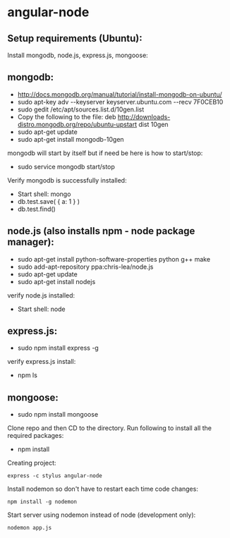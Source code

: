 angular-node
============

## Setup requirements (Ubuntu):

Install mongodb, node.js, express.js, mongoose:

## mongodb:

* http://docs.mongodb.org/manual/tutorial/install-mongodb-on-ubuntu/
* sudo apt-key adv --keyserver keyserver.ubuntu.com --recv 7F0CEB10
* sudo gedit /etc/apt/sources.list.d/10gen.list
* Copy the following to the file: deb http://downloads-distro.mongodb.org/repo/ubuntu-upstart dist 10gen
* sudo apt-get update
* sudo apt-get install mongodb-10gen

mongodb will start by itself but if need be here is how to start/stop:

* sudo service mongodb start/stop

Verify mongodb is successfully installed:

* Start shell: mongo
* db.test.save( { a: 1 } )
* db.test.find()

## node.js (also installs npm - node package manager):

* sudo apt-get install python-software-properties python g++ make
* sudo add-apt-repository ppa:chris-lea/node.js
* sudo apt-get update
* sudo apt-get install nodejs

verify node.js installed:

* Start shell: node

## express.js:

* sudo npm install express -g

verify express.js install:

* npm ls

## mongoose:

* sudo npm install mongoose

Clone repo and then CD to the directory.
Run following to install all the required packages:

* npm install

Creating project:

    express -c stylus angular-node

Install nodemon so don't have to restart each time code changes:

    npm install -g nodemon

Start server using nodemon instead of node (development only):

    nodemon app.js
